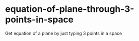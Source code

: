 # equation-of-plane-through-3-points-in-space
Get equation of a plane by just typing 3 points in a space
